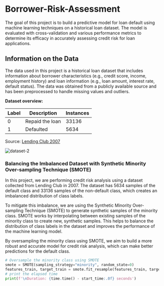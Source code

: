 # Borrower-Risk-Assessment
The goal of this project is to build a predictive model for loan default using machine learning techniques on a historical loan dataset. The model is evaluated with cross-validation and various performance metrics to determine its efficacy in accurately assessing credit risk for loan applications.

## Information on the Data
The data used in this project is a historical loan dataset that includes information about borrower characteristics (e.g., credit score, income, employment history) and loan information (e.g., loan amount, interest rate, default status). The data was obtained from a publicly available source and has been preprocessed to handle missing values and outliers.

**Dataset overview:**

| Label | Description | Instances
| --- | --- | --- | 
|0| Repaid the loan | 33136 |
|1| Defaulted | 5634 | 

Source: [Lending Club 2007](https://www.kaggle.com/datasets/samaxtech/lending-club-20072011-data)

![dataset-2](https://user-images.githubusercontent.com/116202234/217816394-4890c4a8-c27e-4803-b59d-0891c88750ec.PNG)

### Balancing the Imbalanced Dataset with Synthetic Minority Over-sampling Technique (SMOTE)
In this project, we are performing credit risk analysis using a dataset collected from Lending Club in 2007. The dataset has 5634 samples of the default class and 33136 samples of the non-default class, which creates an imbalanced distribution of class labels.

To mitigate this imbalance, we are using the Synthetic Minority Over-sampling Technique (SMOTE) to generate synthetic samples of the minority class. SMOTE works by interpolating between existing samples of the minority class to create new, synthetic samples. This helps to balance the distribution of class labels in the dataset and improves the performance of the machine learning model.

By oversampling the minority class using SMOTE, we aim to build a more robust and accurate model for credit risk analysis, which can make better predictions for the default class.

```python
# Oversample the minority class using SMOTE
smote = SMOTE(sampling_strategy="minority", random_state=0)
features_train, target_train = smote.fit_resample(features_train, target_train)
# print the elapsed time
print(f'\nDuration: {time.time() - start_time:.0f} seconds') 
```

